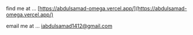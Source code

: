 <!-- ![Screenshot from 2023-01-25 22-47-20](https://user-images.githubusercontent.com/62374784/216936366-4d4c0e98-73f6-4c43-bc6c-b3b0e093dcfb.png) -->



find me at ... [https://abdulsamad-omega.vercel.app/](https://abdulsamad-omega.vercel.app/)

email me at ... [iabdulsamad1412@gmail.com](mailto:iabdulsamad1412@gmail.com)

<!--
[![My Skills](https://skillicons.dev/icons?i=stackoverflow)](https://stackoverflow.com/users/13087086/mr-loop)
[![My Skills](https://skillicons.dev/icons?i=linkedin)](https://www.linkedin.com/in/abs1412/)
[![My Skills](https://skillicons.dev/icons?i=devto)](https://dev.to/iabdsam)

## Top
1. Job Portal Api (nestjs, postgresql, objection) ([github](https://github.com/mr-loop-1/job-portal-nestjs))
2. aarview (nodejs, medusajs, nextjs, postgresql) ([link](https://aarview.com))
3. Green Webhook Proxy (redwoodJs, postgresql, prisma) ([github](https://github.com/mr-loop-1/green-webhook)) ([link](https://greenwebhook.netlify.app/))
4. Metro Ticket Website (nodejs, express, mysql) ([github](https://github.com/mr-loop-1/Metro-Ticket-App-sql)) ([link](http://metro-mysql-dev.ap-south-1.elasticbeanstalk.com))
5. Path finder in Mongodb (nodejs, reactjs, mongodb) ([github](https://github.com/mr-loop-1/Rail-Path-Finder-mongo)) ([link](http://railpathfinder.herokuapp.com/))
6. Valhalla (c++) ([bug fix](https://github.com/valhalla/valhalla/pull/3590)) and MetaBrainz (sql) ([bug fix](https://github.com/metabrainz/bookbrainz-site/pull/982))

### Languages
[![My Skills](https://skillicons.dev/icons?i=c)](https://en.cppreference.com/w/c)
[![My Skills](https://skillicons.dev/icons?i=cpp)](https://isocpp.org/)
[![My Skills](https://skillicons.dev/icons?i=python)](https://www.python.org/)
[![My Skills](https://skillicons.dev/icons?i=js)](https://developer.mozilla.org/en-US/docs/Web/JavaScript)
[![My Skills](https://skillicons.dev/icons?i=ts)](https://www.typescriptlang.org/)
[![My Skills](https://skillicons.dev/icons?i=go)](https://go.dev/)

### Runtime, Libraries & Frameworks
[![My Skills](https://skillicons.dev/icons?i=nodejs)](https://nodejs.org/)
[![My Skills](https://skillicons.dev/icons?i=express)](https://expressjs.com/)
[![My Skills](https://skillicons.dev/icons?i=nestjs)](https://nestjs.com/)
[![My Skills](https://skillicons.dev/icons?i=react)](https://react.dev/)
[![My Skills](https://skillicons.dev/icons?i=nextjs)](https://nextjs.org/)

### Databases
[![My Skills](https://skillicons.dev/icons?i=mysql)](https://www.mysql.com/)
[![My Skills](https://skillicons.dev/icons?i=postgres)](https://www.postgresql.org/)
[![My Skills](https://skillicons.dev/icons?i=mongodb)](https://www.mongodb.com/)
[![My Skills](https://skillicons.dev/icons?i=redis)](https://redis.io/)

### Git & Aws
[![My Skills](https://skillicons.dev/icons?i=git)](https://git-scm.com/)
[![My Skills](https://skillicons.dev/icons?i=aws)](https://aws.amazon.com/)


<!--
**mr-loop-1/mr-loop-1** is a ✨ _special_ ✨ repository because its `README.md` (this file) appears on your GitHub profile.

Here are some ideas to get you started:

- 🔭 I’m currently working on ...
- 🌱 I’m currently learning ...
- 👯 I’m looking to collaborate on ...
- 🤔 I’m looking for help with ...
- 💬 Ask me about ...
- 📫 How to reach me: ...
- 😄 Pronouns: ...
- ⚡ Fun fact: ...
-->
